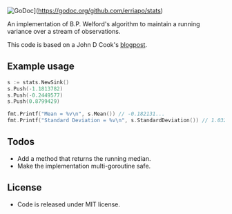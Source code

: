 ![GoDoc](https://godoc.org/github.com/erriapo/stats?status.png)](https://godoc.org/github.com/erriapo/stats)

An implementation of B.P. Welford's algorithm to maintain a running variance
over a stream of observations. 

This code is based on a John D Cook's [blogpost](https://www.johndcook.com/blog/standard_deviation/).

## Example usage

```go
s := stats.NewSink() 
s.Push(-1.1813782)
s.Push(-0.2449577)
s.Push(0.8799429)

fmt.Printf("Mean = %v\n", s.Mean()) // -0.182131...
fmt.Printf("Standard Deviation = %v\n", s.StandardDeviation()) // 1.032095...

```

## Todos

* Add a method that returns the running median.
* Make the implementation multi-goroutine safe.

## License

* Code is released under MIT license. 
